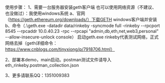 使用步骤：
1、需要一台服务器安装geth客户端 也可以使用网络资源（不建议、也没做过）：我使用windows系统
   a、官网（https://geth.ethereum.org/downloads/）下载GETH windows客户端并安装
   b、命令（.\geth.exe -datadir data/rinkeby -syncmode full -rinkeby --rpcport 8545 --rpcaddr 10.0.40.23 -rpc --rpcapi "admin,db,eth,net,web3,personal" --allow-insecure-unlock  console）
      启动geth.exe
      rinkeby代表测试网络，正式网络去掉（geth详细命令：https://www.cnblogs.com/tinyxiong/p/7918706.html）

2、部署本demo，main启动。postman测试文件请导入eth_rinkeby.postman_collection.json

3、更多请联系QQ：1351009383